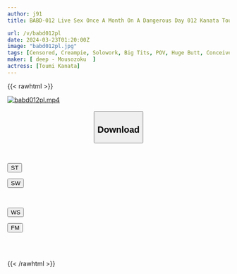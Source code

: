 ```yaml
---
author: j91
title: BABD-012 Live Sex Once A Month On A Dangerous Day 012 Kanata Toumi Kanata

url: /v/babd012pl
date: 2024-03-23T01:20:00Z
image: "babd012pl.jpg"
tags: [Censored, Creampie, Solowork, Big Tits, POV, Huge Butt, Conceived	]
maker: [ deep - Mousozoku  ]
actress: [Toumi Kanata]
---
```



{{< rawhtml >}}

<div class="video" data-videoid="0ZdMMyq3vkiD8m">
    <a href="javascript:;">
        <img src="/v/babd012pl/babd012pl.jpg" width="WIDTH" height="HEIGHT" alt="babd012pl.mp4" loading="lazy">
    </a>
</div>

<script type="text/javascript" src="https://j91.asia/asset/on-demand-st.js"></script>

<br>
  <link rel="stylesheet" href="https://j91.asia/asset/bs5.css">
  
  <center>
  <button class="btn btn-primary" type="button" data-bs-toggle="collapse" data-bs-target=".multi-collapse" aria-expanded="false" aria-controls="multiCollapseExample1 multiCollapseExample2"><h2>Download</h2></button></center>
</p>
<div class="row">
  <div class="col">
    <div class="collapse multi-collapse" id="multiCollapseExample1">
      <div class="card card-body">
	      	      <br>
<div class="buttons">  
<p><a href="https://streamtape.to/v/0ZdMMyq3vkiD8m" target="_blank"><button class="btn-hover color-3"><i class="fa fa-download"></i> ST</button></a></p>
<p><a href="https://asnwish.com/ojjak1vc03bc" target="_blank"><button class="btn-hover color-2"><i class="fa fa-download"></i> SW</button></a></p></div>
    </div>
  </div>
</div>
  <div class="col">
    <div class="collapse multi-collapse" id="multiCollapseExample2">
      <div class="card card-body">
	      <br>
<div class="buttons">
<p><a href="javascript:;"><button class="btn-hover color-9"><i class="fa fa-download"></i> WS</button></a></p>
<p><a href="javascript:;"><button class="btn-hover color-8"><i class="fa fa-download"></i> FM</button></a></p></div>
<br><br>
      </div>
    </div>
  </div>
</div>

{{< /rawhtml >}}
